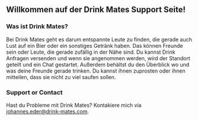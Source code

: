 ## Willkommen auf der Drink Mates Support Seite!

### Was ist Drink Mates?

Bei Drink Mates geht es darum entspannte Leute zu finden, die gerade auch Lust auf ein Bier oder ein sonstiges Getränk haben. 
Das können Freunde sein oder Leute, die gerade zufällig in der Nähe sind. Du kannst Drink Anfragen versenden und wenn sie angenommen werden, wird der Standort geteilt und ein Chat gestartet.
Außerdem behältst du den Überblick wo und was deine Freunde gerade trinken. Du kannst ihnen zuprosten oder ihnen mitteilen, dass sie nicht zu viel saufen sollen.


### Support or Contact

Hast du Probleme mit Drink Mates? Kontakiere mich via johannes.eder@drink-mates.com.
